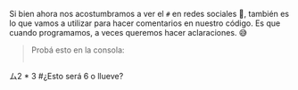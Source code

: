 Si bien ahora nos acostumbramos a ver el `#` en redes sociales :busts_in_silhouette:, también es lo que vamos a utilizar para hacer comentarios en nuestro código. Es que cuando programamos, a veces queremos hacer aclaraciones. :sweat_smile:

> Probá esto en la consola:
>
> ```python
ム2 * 3 #¿Esto será 6 o llueve?
```